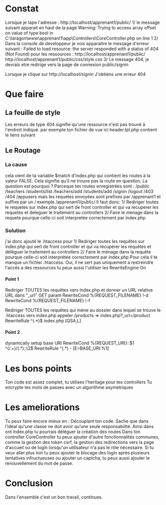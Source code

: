 # Constat

Lorsque je tape l'adresse : http://localhost/apprenant1/public/
1/ le message suivant apparait en haut de la page
   Warning: Trying to access array offset on value of type bool in C:\laragon\www\apprenant1\app\Controllers\CoreController.php on line 1
2/ Dans la console de developpeur je vois apparaitre le message d'erreur suivant :
   Failed to load resource: the server responded with a status of 404 (Not Found) pour les ressources  : 
	http://localhost/apprenant1/public/
	http://localhost/apprenant1/public/css/style.css
3/ Le message 404, je devrais etre redirige vers la page de connexion public/signin

Lorsque je clique sur http://localhost/signin
J'obtiens une erreur 404

# Que faire
## La feuille de style
Les erreurs de type 404 signifie qu'une ressource n'est pas trouvé à l'endroit indiqué.
par exemple ton fichier de vue ici header.tpl.php contient le liens suivant  
    <!-- We can still have our own CSS file -->
    <link rel="stylesheet" href="./css/style.css">

## Le Routage

### La cause
cela vient de ta variable $match d'index.php qui contient les routes à la valeur FALSE. Cela signifie qu'il ne trouve pas la route en question.
La question est pourquoi ?
Parceque tes routes enregistrées sont :
/public /teachers /students/list /teachers/add /students/add /signin /logout /403 /404 /appusers
mais les requetes envoyées sont prefixes par /apprenant1 et suffixe par un / exemple /apprenant1/public/
Il faut donc:
1/ Rediriger toutes le requetes sur index.php qui sert de front controller et qui va recuperer les requetes et deleguer le traitement au controllers
2/ Faire le menage dans la requete pourque celle-ci soit interpretée correctement par index.php

### Solution
j'ai donc ajouté le .htaccess pour 
1/ Rediriger toutes les requêtes sur index.php qui sert de front controller et qui va récupérer les requêtes et déléguer le traitement au controllers
2/ Faire le ménage dans la requête pourque celle-ci soit interprétée correctement par index.php
Pour cela il te manque un fichier .htaccess. Oui, il ne sert pas uniquement a restreindre l'accès a des ressources tu peux aussi l'utiliser les 
RewriteEngine On

#### Point 1
Rediriger TOUTES les requêtes vers index.php et donner un URL relative URL dans "_url" GET param
RewriteCond %{REQUEST_FILENAME} !-d
RewriteCond %{REQUEST_FILENAME} !-f

Rediriger TOUTES les requêtes qui mène au dossier dans lequel se trouve le .htaccess vers index.php appeler /products => index.php?_url=/product
RewriteRule ^(.*)$ index.php [QSA,L]

#### Point 2
dynamically setup base URI
RewriteCond %{REQUEST_URI}::$1 ^(/.+)/(.*)::\2$
RewriteRule ^(.*) - [E=BASE_URI:%1]

# Les bons points
Ton code est assez complet, tu utilises l'heritage pour tes controllers
Tu encrypte tes mots de passes avec un algorithme asymetriques

# Les ameliorations
Tu peux faire encore mieux en :
Découplant ton code. Sache que dans l’idéal qu'une classe ne doit avoir qu’une seule responsabilité. Ainsi dans ont index.php tu pourrais déléguer la création des routes
Dans ton controller CoreController tu peux ajouter d'autre fonctionnalités communes, comme la gestion des token csrf, la gestion des redirections vers la page d'accueil ou de login lorsqu'un utilisateur n'a pas le rôle nécessaire.
Si tu veux aller plus loin tu peux ajouter le blocage des login après plusieurs tentatives infructueuses ou ajouter un captcha, tu peux aussi ajouter le renouvellement du mot de passe.

# Conclusion
Dans l'ensemble c'est un bon travail, continues.

